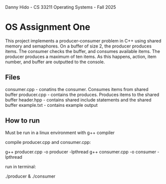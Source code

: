 Danny Hido - CS 33211 Operating Systems - Fall 2025
# OS Assignment One

This project implements a producer-consumer problem in C++ using shared memory and semaphores.
On a buffer of size 2, the producer produces items. The consumer checks the buffer, and consumes available items. 
The producer produces a maximum of ten items. As this happens, action, item number, and buffer are outputted to
the console. 

## Files

consumer.cpp - conatins the consumer. Consumes items from shared buffer
producer.cpp - contains the produces. Produces items to the shared buffer
header.hpp - contains shared include statements and the shared buffer
example.txt - contains example output

## How to run

Must be run in a linux environment with g++ compiler

compile producer.cpp and consumer.cpp:

   g++ producer.cpp -o producer -lpthread
   g++ consumer.cpp -o consumer -lpthread

run in terminal:

  ./producer & ./consumer
